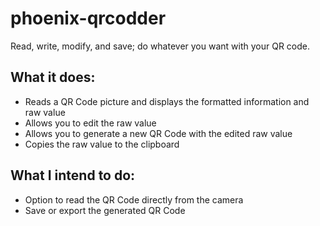 # phoenix-qrcodder
 Read, write, modify, and save; do whatever you want with your QR code.

## What it does:
- Reads a QR Code picture and displays the formatted information and raw value
- Allows you to edit the raw value
- Allows you to generate a new QR Code with the edited raw value
- Copies the raw value to the clipboard

## What I intend to do:
- Option to read the QR Code directly from the camera
- Save or export the generated QR Code